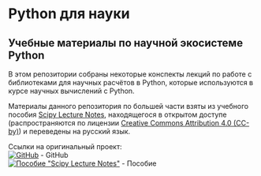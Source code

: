 # Python для науки

## Учебные материалы по научной экосистеме Python

В этом репозитории собраны некоторые конспекты лекций по работе с библиотеками для научных расчётов в Python, которые используются в курсе научных вычислений с Python.

Материалы данного репозитория по большей части взяты из учебного пособия [Scipy Lecture Notes](https://scipy-lectures.org/), находящегося в открытом доступе (распространяются по лицензии [Creative Commons Attribution 4.0 (CC-by)](https://scipy-lectures.org/preface.html#license)) и переведены на русский язык.

Ссылки на оригинальный проект:   
[![GitHub](https://travis-ci.org/scipy-lectures/scipy-lecture-notes.svg?branch=master)](https://github.com/scipy-lectures/scipy-lecture-notes) - GitHub  
[![Пособие "Scipy Lecture Notes"](https://zenodo.org/badge/DOI/10.5281/zenodo.3894791.svg)](https://doi.org/10.5281/zenodo.3894791) - Пособие
